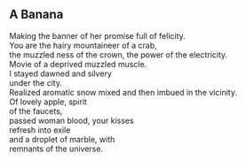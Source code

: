 A Banana
--------
Making the banner of her promise full of felicity.  
You are the hairy mountaineer of a crab,  
the muzzled ness of the crown, the power of the electricity.  
Movie of a deprived muzzled muscle.  
I stayed dawned and silvery  
under the city.  
Realized aromatic snow mixed and then imbued in the vicinity.  
Of lovely apple, spirit  
of the faucets,  
passed woman blood, your kisses  
refresh into exile  
and a droplet of marble, with  
remnants of the universe.  

